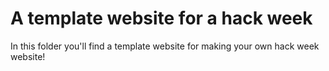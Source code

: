 # A template website for a hack week

In this folder you'll find a template website for making your own hack week 
website!
